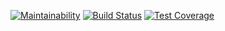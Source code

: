 [![Maintainability](https://api.codeclimate.com/v1/badges/f5be4c5544511be2064d/maintainability)](https://codeclimate.com/github/maxomato/php-project-lvl4/maintainability)
[![Build Status](https://travis-ci.org/maxomato/php-project-lvl4.svg?branch=master)](https://travis-ci.org/maxomato/php-project-lvl4)
[![Test Coverage](https://api.codeclimate.com/v1/badges/f5be4c5544511be2064d/test_coverage)](https://codeclimate.com/github/maxomato/php-project-lvl4/test_coverage)
